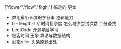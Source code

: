 ["flower","flow","flight"]
搞定的 更优
- 数组最小长度的字符串  逻辑能力
- 0 - length-1  // 时间复杂度
  怎么减少尝试次数  二分查找
- LeetCode 开源项目学习
- 极客时间 王争 算法与数据结构
- 剑指offer  头条原题出处